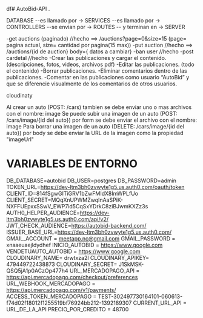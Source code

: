 df# AutoBid-API
.

DATABASE --es llamado por -> SERVICES --es llamado por -> CONTROLLERS --se envian por -> ROUTES -- y terminan en -> SERVER

-get auctions (paginado) //hecho ==> /auctions?page=0&size=15 (page= pagina actual, size= cantidad por pagina(15 max))
-put auction  //hecho ==> /auctions/{id de auction} body={ datos a cambiar} 
-ban user //hecho
-post cardetal //hecho
-Crear las publicaciones y cargar el contenido. (descripciones, fotos, videos, archivos pdf)
-Editar las publicaciones. (todo el contenido)
-Borrar publicaciones.
-Eliminar comentarios dentro de las publicaciones.
-Comentar en las publicaciones como usuario “AutoBid” y que se diferencie visualmente de los comentarios de otros usuarios. 


cloudinaty

Al crear un auto (POST: /cars) tambien se debe enviar uno o mas archivos con el nombre: image
Se puede subir una imagen de un auto (POST: /cars/image/{id del auto}) por form se debe enviar el archivo con el nombre: image
Para borrar una imagen de un auto (DELETE: /cars/image/{id del auto}) por body se debe enviar la URL de la imagen como la propiedad "imageUrl"

# VARIABLES DE ENTORNO

DB_DATABASE=autobid
DB_USER=postgres
DB_PASSWORD=admin
TOKEN_URL=https://dev-ltm3bh0zvwyte1g5.us.auth0.com/oauth/token
CLIENT_ID=814fSgwGITiGRV1bZwFMIdX8ImWPLfUo
CLIENT_SECRET=MQqXnUPWMZwqInAaSPiK-NXFFUEpxxSSwV_EWP7id5CqSxYDrkC8ziBJwmKXZz3s
AUTH0_HELPER_AUDIENCE=https://dev-ltm3bh0zvwyte1g5.us.auth0.com/api/v2/
JWT_CHECK_AUDIENCE=https://autobid-backend.com/
ISSUER_BASE_URL=https://dev-ltm3bh0zvwyte1g5.us.auth0.com/
GMAIL_ACCOUNT = meetapp.nc@gmail.com
GMAIL_PASSWORD = xnaaeuaejldydhef
INICIO_AUTOBID = https://www.google.com
VENDETUAUTO_AUTOBID = https://www.google.com
CLOUDINARY_NAME= drwtxza2l
CLOUDINARY_APIKEY= 479449722438873
CLOUDINARY_SECRET= J1SkMSK-QSQ5jA1p0ACzOp477h4
URL_MERCADOPAGO_API = https://api.mercadopago.com/checkout/preferences
URL_WEBHOOK_MERCADOPAGO = https://api.mercadopago.com/v1/payments/
ACCESS_TOKEN_MERCADOPAGO = TEST-302497730164101-060613-f74d02f18012f1255519bf76924bb212-1392189307
CURRENT_URL_API = URL_DE_LA_API
PRECIO_POR_CREDITO = 48700
